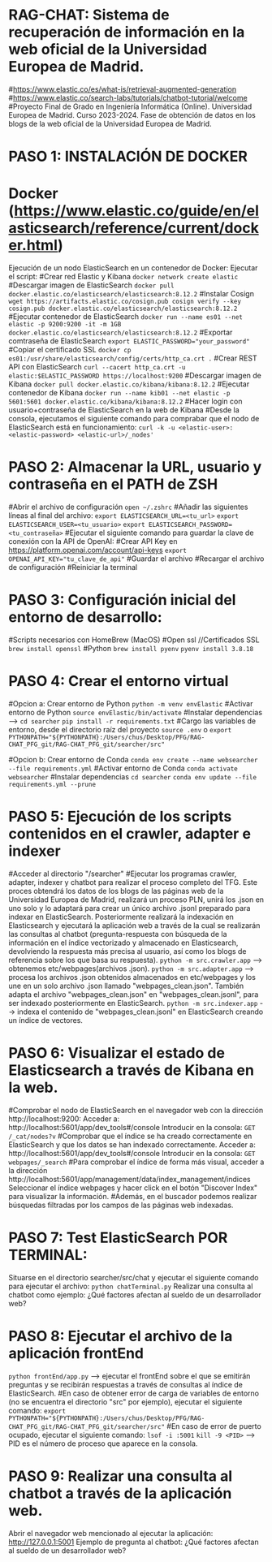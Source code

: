 # RAG-CHAT: Sistema de recuperación de información en la web oficial de la Universidad Europea de Madrid.
#https://www.elastic.co/es/what-is/retrieval-augmented-generation
#https://www.elastic.co/search-labs/tutorials/chatbot-tutorial/welcome
#Proyecto Final de Grado en Ingeniería Informática (Online). Universidad Europea de Madrid. Curso 2023-2024.
 Fase de obtención de datos en los blogs de la web oficial de la Universidad Europea de Madrid.

 # PASO 1: INSTALACIÓN DE DOCKER
 #  Docker (https://www.elastic.co/guide/en/elasticsearch/reference/current/docker.html)
Ejecución de un nodo ElasticSearch en un contenedor de Docker: Ejecutar el script:
  #Crear red Elastic y Kibana
  `docker network create elastic`
  #Descargar imagen de ElasticSearch
  `docker pull docker.elastic.co/elasticsearch/elasticsearch:8.12.2`
  #Instalar Cosign
  `wget https://artifacts.elastic.co/cosign.pub
    cosign verify --key cosign.pub docker.elastic.co/elasticsearch/elasticsearch:8.12.2`
  #Ejecutar contenedor de ElasticSearch
  `docker run --name es01 --net elastic -p 9200:9200 -it -m 1GB docker.elastic.co/elasticsearch/elasticsearch:8.12.2`
  #Exportar comtraseña de ElasticSearch
  `export ELASTIC_PASSWORD="your_password"`
  #Copiar el certificado SSL
  `docker cp es01:/usr/share/elasticsearch/config/certs/http_ca.crt .`
  #Crear REST API con ElasticSearch
  `curl --cacert http_ca.crt -u elastic:$ELASTIC_PASSWORD https://localhost:9200`
  #Descargar imagen de Kibana
  `docker pull docker.elastic.co/kibana/kibana:8.12.2`
  #Ejecutar contenedor de Kibana
  `docker run --name kib01 --net elastic -p 5601:5601 docker.elastic.co/kibana/kibana:8.12.2`
  #Hacer login con usuario+contraseña de ElasticSearch en la web de Kibana
  #Desde la consola, ejecutamos el siguiente comando para comprabar que el nodo de ElasticSearch está en funcionamiento:
  `curl -k -u <elastic-user>:<elastic-password> <elastic-url>/_nodes'`

#  PASO 2: Almacenar la URL, usuario y contraseña en el PATH de ZSH
#Abrir el archivo de configuración
`open ~/.zshrc`
#Añadir las siguientes líneas al final del archivo:
`export ELASTICSEARCH_URL=<tu_url>`
`export ELASTICSEARCH_USER=<tu_usuario>`
`export ELASTICSEARCH_PASSWORD=<tu_contraseña>`
#Ejecutar el siguiente comando para guardar la clave de conexión con la API de OpenAI:
#Crear API Key en https://platform.openai.com/account/api-keys
`export OPENAI_API_KEY="tu_clave_de_api"` 
#Guardar el archivo
#Recargar el archivo de configuración
#Reiniciar la terminal
 
# PASO 3: Configuración inicial del entorno de desarrollo:
#Scripts necesarios con HomeBrew (MacOS)
#Open ssl //Certificados SSL
`brew install openssl`
#Python
`brew install pyenv`
`pyenv install 3.8.18`

# PASO 4: Crear el entorno virtual
#Opcion a: Crear entorno de Python
`python -m venv envElastic`
#Activar entorno de Python
`source envElastic/bin/activate`
#Instalar dependencias --> 
`cd searcher`
`pip install -r requirements.txt`
#Cargo las variables de entorno, desde el directorio raíz del proyecto
`source .env` o `export PYTHONPATH="${PYTHONPATH}:/Users/chus/Desktop/PFG/RAG-CHAT_PFG_git/RAG-CHAT_PFG_git/searcher/src"`

#Opcion b: Crear entorno de Conda
`conda env create --name websearcher --file requirements.yml`
#Activar entorno de Conda
`conda activate websearcher`
#Instalar dependencias
`cd searcher`
`conda env update --file requirements.yml --prune`


# PASO 5: Ejecución de los scripts contenidos en el crawler, adapter e indexer 
#Acceder al directorio "/searcher"
#Ejecutar los programas crawler, adapter, indexer y chatbot para realizar el proceso completo del TFG. Este proces obtendrá los datos de los blogs de las páginas web de la Universidad Europea de Madrid, realizará un proceso PLN, unirá los .json en uno solo y lo adaptará para crear un único archivo .jsonl preparado para indexar en ElasticSearch. Posteriormente realizará la indexación en Elasticsearch y ejecutará la aplicación web a través de la cual se realizarán las consultas al chatbot (pregunta-respuesta con búsqueda de la información en el índice vectorizado y almacenado en Elasticsearch, devolviendo la respuesta más precisa al usuario, así como los blogs de referencia sobre los que basa su respuesta).
`python -m src.crawler.app` --> obtenemos etc/webpages(archivos .json).
`python -m src.adapter.app` --> procesa los archivos .json obtenidos almacenados en etc/webpages y los une en un solo archivo .json llamado "webpages_clean.json". También adapta el archivo "webpages_clean.json" en "webpages_clean.jsonl", para ser indexado posteriormente en ElasticSearch.
`python -m src.indexer.app` --> indexa el contenido de "webpages_clean.jsonl" en ElasticSearch creando un índice de vectores.

# PASO 6: Visualizar el estado de Elasticsearch a través de Kibana en la web.
#Comprobar el nodo de ElasticSearch en el navegador web con la dirección http://localhost:9200: 
  Acceder a: http://localhost:5601/app/dev_tools#/console
  Introducir en la consola: `GET /_cat/nodes?v`
#Comprobar que el índice se ha creado correctamente en ElasticSearch y que los datos se han indexado correctamente.
  Acceder a: http://localhost:5601/app/dev_tools#/console
  Introducir en la consola: `GET webpages/_search`
#Para comprobar el índice de forma más visual, acceder a la dirección http://localhost:5601/app/management/data/index_management/indices
  Seleccionar el índice webpages y hacer click en el botón "Discover Index" para visualizar la información.
#Además, en el buscador podemos realizar búsquedas filtradas por los campos de las páginas web indexadas.


# PASO 7: Test ElasticSearch POR TERMINAL:
Situarse en el directorio searcher/src/chat y ejecutar el siguiente comando para ejecutar el archivo:
`python chatTerminal.py`
Realizar una consulta al chatbot como ejemplo:
¿Qué factores afectan al sueldo de un desarrollador web?


# PASO 8: Ejecutar el archivo de la aplicación frontEnd
`python frontEnd/app.py` --> ejecutar el frontEnd sobre el que se emitirán preguntas y se recibirán respuestas a través de consultas al índice de ElasticSearch.
#En caso de obtener error de carga de variables de entorno (no se encuentra el directorio "src" por ejemplo), ejecutar el siguiente comando:
`export PYTHONPATH="${PYTHONPATH}:/Users/chus/Desktop/PFG/RAG-CHAT_PFG_git/RAG-CHAT_PFG_git/searcher/src"`
#En caso de error de puerto ocupado, ejecutar el siguiente comando:
`lsof -i :5001`
`kill -9 <PID>` --> PID es el número de proceso que aparece en la consola.


# PASO 9: Realizar una consulta al chatbot a través de la aplicación web.
Abrir el navegador web mencionado al ejecutar la aplicación: http://127.0.0.1:5001
Ejemplo de pregunta al chatbot:
¿Qué factores afectan al sueldo de un desarrollador web?






